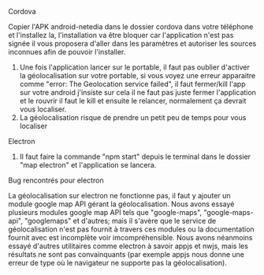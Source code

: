 Cordova

Copier l'APK android-netedia dans le dossier cordova dans votre téléphone et l'installez la, l'installation va être bloquer car l'application n'est pas signée il vous proposera d'aller dans les paramètres et autoriser les sources inconnues afin de pouvoir l'installer. 

 
1) Une fois l'application lancer sur le portable, il faut pas oublier d'activer la géolocalisation sur votre portable, si vous voyez une erreur apparaitre comme "error: The Geolocation service failed", il faut fermer/kill l'app sur votre android j'insiste sur cela il ne faut pas juste fermer l'application et le rouvrir il faut le kill et ensuite le relancer, normalement ça devrait vous localiser.
2) La géolocalisation risque de prendre un petit peu de temps pour vous localiser 




Electron

1) Il faut faire la commande "npm start" depuis le terminal dans le dossier "map electron" et l'application se lancera.

Bug rencontrés pour electron

La géolocalisation sur electron ne fonctionne pas, il faut y ajouter un module google map API gérant la géolocalisation. Nous avons essayé plusieurs modules google map API tels que "google-maps", "google-maps-api", "googlemaps" et d'autres; mais il s'avère que le service de géolocalisation n'est pas fournit à travers ces modules ou la documentation fournit avec est incomplète voir imcompréhensible.
Nous avons néanmoins essayé d'autres utilitaires comme electron à savoir appjs et nwjs, mais les résultats ne sont pas convainquants (par exemple appjs nous donne une erreur de type où le navigateur ne supporte pas la géolocalisation).